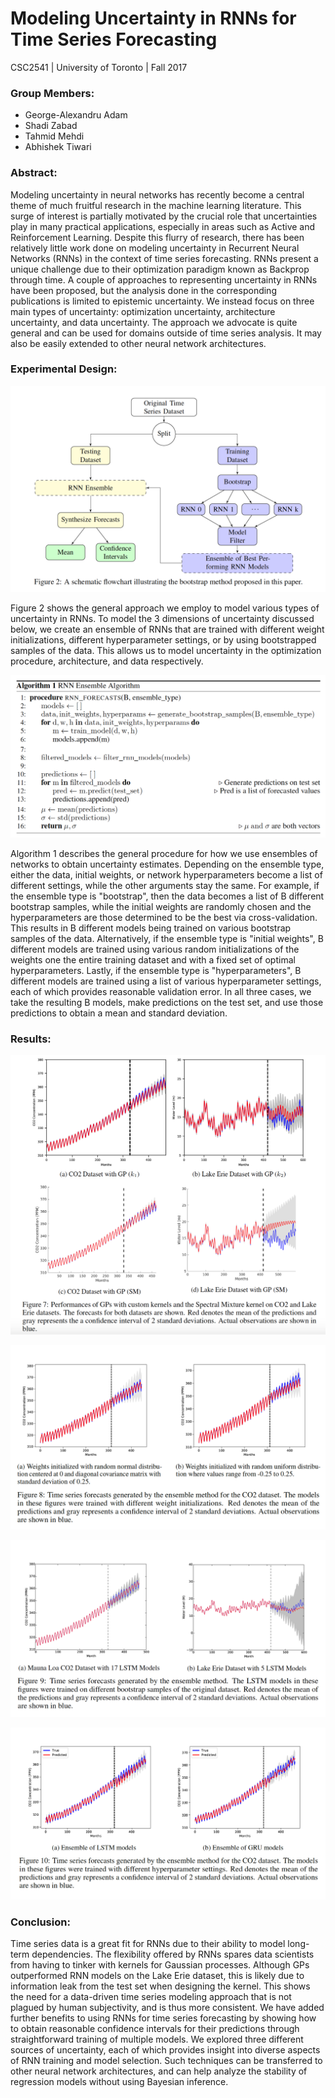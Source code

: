 Modeling Uncertainty in RNNs for Time Series Forecasting
====
CSC2541 | University of Toronto | Fall 2017

### Group Members:
- George-Alexandru Adam
- Shadi Zabad
- Tahmid Mehdi
- Abhishek Tiwari

### Abstract:

Modeling uncertainty in neural networks has recently become a central theme of
much fruitful research in the machine learning literature. This surge of interest
is partially motivated by the crucial role that uncertainties play in many practical
applications, especially in areas such as Active and Reinforcement Learning. Despite
this flurry of research, there has been relatively little work done on modeling
uncertainty in Recurrent Neural Networks (RNNs) in the context of time series
forecasting. RNNs present a unique challenge due to their optimization paradigm
known as Backprop through time. A couple of approaches to representing uncertainty
in RNNs have been proposed, but the analysis done in the corresponding
publications is limited to epistemic uncertainty. We instead focus on three main
types of uncertainty: optimization uncertainty, architecture uncertainty, and data
uncertainty. The approach we advocate is quite general and can be used for domains
outside of time series analysis. It may also be easily extended to other neural
network architectures.


### Experimental Design:

![Alt text](/md_figures/flowchart.png?raw=true "Flow chart")


Figure 2 shows the general approach we employ to model various types of uncertainty in RNNs.
To model the 3 dimensions of uncertainty discussed below, we create an ensemble of RNNs that
are trained with different weight initializations, different hyperparameter settings, or by using
bootstrapped samples of the data. This allows us to model uncertainty in the optimization procedure,
architecture, and data respectively.

![Alt text](/md_figures/algorithm.png?raw=true "Algorithm")

Algorithm 1 describes the general procedure for how we use ensembles of networks to obtain
uncertainty estimates. Depending on the ensemble type, either the data, initial weights, or network
hyperparameters become a list of different settings, while the other arguments stay the same. For
example, if the ensemble type is "bootstrap", then the data becomes a list of B different bootstrap samples, while the initial weights are randomly chosen and the hyperparameters are those determined
to be the best via cross-validation. This results in B different models being trained on various
bootstrap samples of the data. Alternatively, if the ensemble type is "initial weights", B different
models are trained using various random initializations of the weights one the entire training dataset
and with a fixed set of optimal hyperparameters. Lastly, if the ensemble type is "hyperparameters", B
different models are trained using a list of various hyperparameter settings, each of which provides
reasonable validation error. In all three cases, we take the resulting B models, make predictions on
the test set, and use those predictions to obtain a mean and standard deviation.

### Results:

![Alt text](/md_figures/gp.png?raw=true "GP Results")

![Alt text](/md_figures/weight_init.png?raw=true "Weight Initializations Results")

![Alt text](/md_figures/bootstrap_samples.png?raw=true "Bootstrap Samples Results")

![Alt text](/md_figures/architectures.png?raw=true "Architectures Results")

### Conclusion:

Time series data is a great fit for RNNs due to their ability to model long-term dependencies. The
flexibility offered by RNNs spares data scientists from having to tinker with kernels for Gaussian
processes. Although GPs outperformed RNN models on the Lake Erie dataset, this is likely due to
information leak from the test set when designing the kernel. This shows the need for a data-driven
time series modeling approach that is not plagued by human subjectivity, and is thus more consistent.
We have added further benefits to using RNNs for time series forecasting by showing how to obtain
reasonable confidence intervals for their predictions through straightforward training of multiple
models. We explored three different sources of uncertainty, each of which provides insight into
diverse aspects of RNN training and model selection. Such techniques can be transferred to other
neural network architectures, and can help analyze the stability of regression models without using
Bayesian inference.
